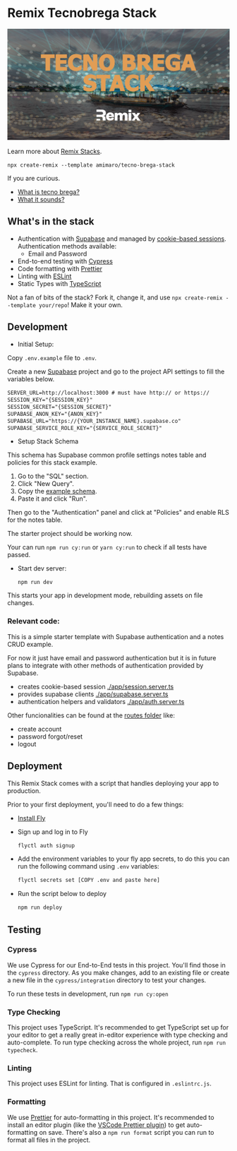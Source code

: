 # Remix Tecnobrega Stack

![The Remix Tecnobrega Stack](https://raw.githubusercontent.com/amimaro/files/main/remix-tecno-brega-stack.png)

Learn more about [Remix Stacks](https://remix.run/stacks).

```
npx create-remix --template amimaro/tecno-brega-stack
```

If you are curious. 
- [What is tecno brega?](https://en.wikipedia.org/wiki/Tecno_brega)
- [What it sounds?](https://www.youtube.com/watch?v=gmQ3Yp2rizM)

## What's in the stack

- Authentication with [Supabase](https://supabase.com) and managed by [cookie-based sessions](https://remix.run/docs/en/v1/api/remix#createcookiesessionstorage). Authentication methods available:
  - Email and Password
- End-to-end testing with [Cypress](https://cypress.io)
- Code formatting with [Prettier](https://prettier.io)
- Linting with [ESLint](https://eslint.org)
- Static Types with [TypeScript](https://typescriptlang.org)

Not a fan of bits of the stack? Fork it, change it, and use `npx create-remix --template your/repo`! Make it your own.

## Development

- Initial Setup:

Copy `.env.example` file to `.env`.

Create a new [Supabase](https://supabase.com/) project and go to the project API settings to fill the variables below.

```
SERVER_URL=http://localhost:3000 # must have http:// or https://
SESSION_KEY="{SESSION_KEY}"
SESSION_SECRET="{SESSION_SECRET}"
SUPABASE_ANON_KEY="{ANON_KEY}"
SUPABASE_URL="https://{YOUR_INSTANCE_NAME}.supabase.co"
SUPABASE_SERVICE_ROLE_KEY="{SERVICE_ROLE_SECRET}"
```

- Setup Stack Schema

This schema has Supabase common profile settings notes table and policies for this stack example.

1. Go to the "SQL" section.
2. Click "New Query".
3. Copy the [example schema](https://gist.github.com/amimaro/c39df54adea5b2e9cba1693c13877cd9).
4. Paste it and click "Run".

Then go to the "Authentication" panel and click at "Policies" and enable RLS for the notes table.

The starter project should be working now.

Your can run `npm run cy:run` or `yarn cy:run` to check if all tests have passed.

- Start dev server:

  ```sh
  npm run dev
  ```

This starts your app in development mode, rebuilding assets on file changes.

### Relevant code:

This is a simple starter template with Supabase authentication and a notes CRUD example.

For now it just have email and password authentication but it is in future plans to integrate with other methods of authentication provided by Supabase.

- creates cookie-based session [./app/session.server.ts](./app/session.server.ts)
- provides supabase clients [./app/supabase.server.ts](./app/supabase.server.ts)
- authentication helpers and validators [./app/auth.server.ts](./app/auth.server.ts)

Other funcionalities can be found at the [routes folder](./app/routes) like:

- create account
- password forgot/reset
- logout

## Deployment

This Remix Stack comes with a script that handles deploying your app to production.

Prior to your first deployment, you'll need to do a few things:

- [Install Fly](https://fly.io/docs/getting-started/installing-flyctl/)

- Sign up and log in to Fly

  ```sh
  flyctl auth signup
  ```

- Add the environment variables to your fly app secrets, to do this you can run the following command using `.env` variables:

  ```sh
  flyctl secrets set [COPY .env and paste here]
  ```

- Run the script below to deploy
 
   ```sh
  npm run deploy
  ```

## Testing

### Cypress

We use Cypress for our End-to-End tests in this project. You'll find those in the `cypress` directory. As you make changes, add to an existing file or create a new file in the `cypress/integration` directory to test your changes.

To run these tests in development, run `npm run cy:open`

### Type Checking

This project uses TypeScript. It's recommended to get TypeScript set up for your editor to get a really great in-editor experience with type checking and auto-complete. To run type checking across the whole project, run `npm run typecheck`.

### Linting

This project uses ESLint for linting. That is configured in `.eslintrc.js`.

### Formatting

We use [Prettier](https://prettier.io/) for auto-formatting in this project. It's recommended to install an editor plugin (like the [VSCode Prettier plugin](https://marketplace.visualstudio.com/items?itemName=esbenp.prettier-vscode)) to get auto-formatting on save. There's also a `npm run format` script you can run to format all files in the project.

